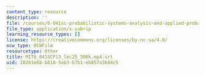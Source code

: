 ```yaml
---
content_type: resource
description: ''
file: /courses/6-041sc-probabilistic-systems-analysis-and-applied-probability-fall-2013/20261e68b8185eb3b7b1eb857a3b84c5_MIT6_041SCF13_lec25_300k.mp4.vtt
file_type: application/x-subrip
learning_resource_types: []
license: https://creativecommons.org/licenses/by-nc-sa/4.0/
ocw_type: OCWFile
resourcetype: Other
title: MIT6_041SCF13_lec25_300k.mp4.srt
uid: 20261e68-b818-5eb3-b7b1-eb857a3b84c5
---
```

